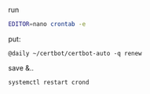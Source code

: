 run

```bash
EDITOR=nano crontab -e
```

put:

```
@daily ~/certbot/certbot-auto -q renew
```

save &..

```bash
systemctl restart crond
```
